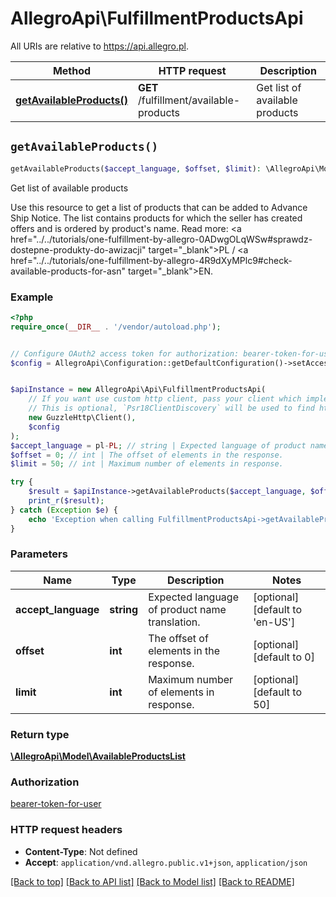 # AllegroApi\FulfillmentProductsApi

All URIs are relative to https://api.allegro.pl.

Method | HTTP request | Description
------------- | ------------- | -------------
[**getAvailableProducts()**](FulfillmentProductsApi.md#getAvailableProducts) | **GET** /fulfillment/available-products | Get list of available products


## `getAvailableProducts()`

```php
getAvailableProducts($accept_language, $offset, $limit): \AllegroApi\Model\AvailableProductsList
```

Get list of available products

Use this resource to get a list of products that can be added to Advance Ship Notice. The list contains products for which the seller has created offers and is ordered by product's name. Read more: <a href=\"../../tutorials/one-fulfillment-by-allegro-0ADwgOLqWSw#sprawdz-dostepne-produkty-do-awizacji\" target=\"_blank\">PL</a> / <a href=\"../../tutorials/one-fulfillment-by-allegro-4R9dXyMPlc9#check-available-products-for-asn\" target=\"_blank\">EN</a>.

### Example

```php
<?php
require_once(__DIR__ . '/vendor/autoload.php');


// Configure OAuth2 access token for authorization: bearer-token-for-user
$config = AllegroApi\Configuration::getDefaultConfiguration()->setAccessToken('YOUR_ACCESS_TOKEN');


$apiInstance = new AllegroApi\Api\FulfillmentProductsApi(
    // If you want use custom http client, pass your client which implements `Psr\Http\Client\ClientInterface`.
    // This is optional, `Psr18ClientDiscovery` will be used to find http client. For instance `GuzzleHttp\Client` implements that interface
    new GuzzleHttp\Client(),
    $config
);
$accept_language = pl-PL; // string | Expected language of product name translation.
$offset = 0; // int | The offset of elements in the response.
$limit = 50; // int | Maximum number of elements in response.

try {
    $result = $apiInstance->getAvailableProducts($accept_language, $offset, $limit);
    print_r($result);
} catch (Exception $e) {
    echo 'Exception when calling FulfillmentProductsApi->getAvailableProducts: ', $e->getMessage(), PHP_EOL;
}
```

### Parameters

Name | Type | Description  | Notes
------------- | ------------- | ------------- | -------------
 **accept_language** | **string**| Expected language of product name translation. | [optional] [default to &#39;en-US&#39;]
 **offset** | **int**| The offset of elements in the response. | [optional] [default to 0]
 **limit** | **int**| Maximum number of elements in response. | [optional] [default to 50]

### Return type

[**\AllegroApi\Model\AvailableProductsList**](../Model/AvailableProductsList.md)

### Authorization

[bearer-token-for-user](../../README.md#bearer-token-for-user)

### HTTP request headers

- **Content-Type**: Not defined
- **Accept**: `application/vnd.allegro.public.v1+json`, `application/json`

[[Back to top]](#) [[Back to API list]](../../README.md#endpoints)
[[Back to Model list]](../../README.md#models)
[[Back to README]](../../README.md)
